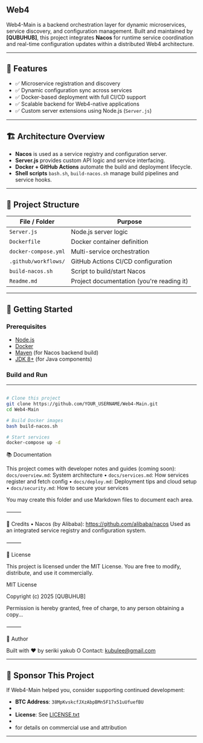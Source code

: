   ## Web4

Web4-Main is a backend orchestration layer for dynamic microservices, service discovery, and configuration management. Built and maintained by **[QUBUHUB]**, this project integrates **Nacos** for runtime service coordination and real-time configuration updates within a distributed Web4 architecture.

---

## 🔧 Features

- ✅ Microservice registration and discovery
- ✅ Dynamic configuration sync across services
- ✅ Docker-based deployment with full CI/CD support
- ✅ Scalable backend for Web4-native applications
- ✅ Custom server extensions using Node.js (`Server.js`)

---

## 🏗️ Architecture Overview

- **Nacos** is used as a service registry and configuration server.
- **Server.js** provides custom API logic and service interfacing.
- **Docker + GitHub Actions** automate the build and deployment lifecycle.
- **Shell scripts** `bash.sh`, `build-nacos.sh` manage build pipelines and service hooks.

---

## 📁 Project Structure

| File / Folder            | Purpose                                      |
|--------------------------|----------------------------------------------|
| `Server.js`              | Node.js server logic                         |
| `Dockerfile`             | Docker container definition                  |
| `docker-compose.yml`     | Multi-service orchestration                  |
| `.github/workflows/`     | GitHub Actions CI/CD configuration           |
| `build-nacos.sh`         | Script to build/start Nacos                  |
| `Readme.md`              | Project documentation (you're reading it)    |

---

## 🚀 Getting Started

### Prerequisites

- [Node.js](https://nodejs.org/)
- [Docker](https://www.docker.com/)
- [Maven](https://maven.apache.org/) (for Nacos backend build)
- [JDK 8+](https://adoptopenjdk.net/) (for Java components)

### Build and Run
---

```bash

# Clone this project
git clone https://github.com/YOUR_USERNAME/Web4-Main.git
cd Web4-Main

# Build Docker images
bash build-nacos.sh

# Start services
docker-compose up -d

```

📚 Documentation

This project comes with developer notes and guides (coming soon):
		`docs/overview.md`: System architecture
	•	`docs/services.md`: How services register and fetch config
	•	`docs/deploy.md`: Deployment tips and cloud setup
	•	`docs/security.md`: How to secure your services

You may create this folder and use Markdown files to document each area.

⸻

🙌 Credits
	•	Nacos (by Alibaba): https://github.com/alibaba/nacos
Used as an integrated service registry and configuration system.

⸻

📜 License

This project is licensed under the MIT License.
You are free to modify, distribute, and use it commercially.

MIT License

Copyright (c) 2025 [QUBUHUB]

Permission is hereby granted, free of charge, to any person obtaining a copy...


⸻

👤 Author

Built with ❤️ by seriki yakub O 
Contact: [kubulee@gmail.com](web4app4.com)

---

## 🙏 Sponsor This Project

If Web4-Main helped you, consider supporting continued development:

- **BTC Address**: `38MpKvskcfJXzAbpBMn5F17x51uUfuefBU`
- 
- **License**: See [LICENSE.txt](./LICENSE.txt)
-
- for details on commercial use and attribution

---
